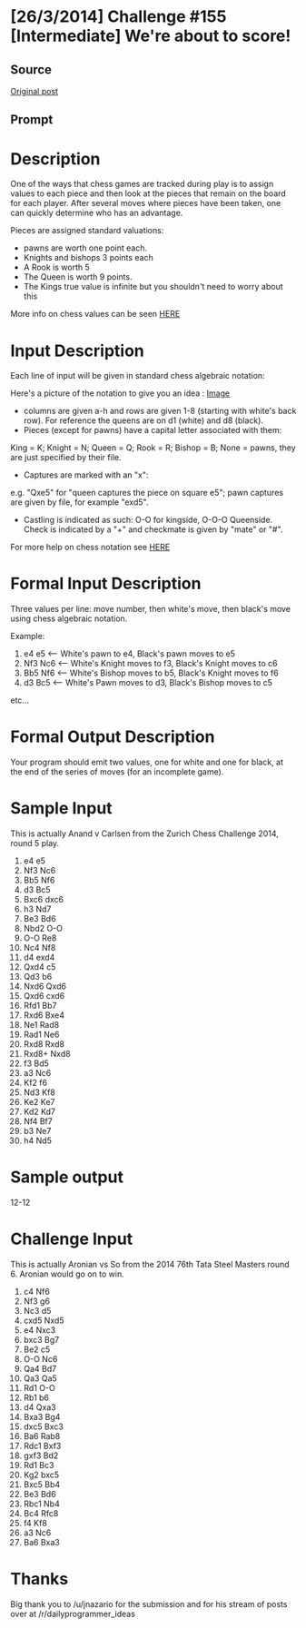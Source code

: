# [26/3/2014] Challenge #155 [Intermediate] We're about to score!

## Source

[Original post](https://old.reddit.com/r/dailyprogrammer/comments/21ejqz/2632014_challenge_155_intermediate_were_about_to/)

## Prompt

# **Description**


One of the ways that chess games are tracked during play is to assign values to each piece and then look at the pieces that remain on the board for each player. After several moves where pieces have been taken, one can quickly determine who has an advantage.


Pieces are assigned standard valuations:

* pawns are worth one point each.
* Knights and bishops 3 points each
* A Rook is worth 5
* The Queen is worth 9 points.
* The Kings true value is infinite but you shouldn't need to worry about this

More info on chess values can be seen [HERE](http://en.wikipedia.org/wiki/Chess_piece_relative_value)


# **Input Description**

Each line of input will be given in standard chess algebraic notation:

Here's a picture of the notation to give you an idea : [Image](http://home.comcast.net/~danheisman/images/Record_board.jpg)

* columns are given a-h and rows are given 1-8 (starting with white's back row). For reference the queens are on d1 (white) and d8 (black).
* Pieces (except for pawns) have a capital letter associated with them:

 King = K; Knight = N; Queen = Q; Rook = R; Bishop = B; None = pawns, they are just specified by their file.
* Captures are marked with an "x":

 e.g. "Qxe5" for "queen captures the piece on square e5"; pawn captures are given by file, for example "exd5".

* Castling is indicated as such: O-O for kingside, O-O-O Queenside. Check is indicated by a "+" and checkmate is given by "mate" or "#".

For more help on chess notation see [HERE](http://home.comcast.net/~danheisman/Articles/recording_chess.htm)

# **Formal Input Description**

Three values per line: move number, then white's move, then black's move using chess algebraic notation.

Example:

1. e4 e5          <-- White's pawn to e4, Black's pawn moves to e5
2. Nf3 Nc6       <-- White's Knight moves to f3, Black's Knight moves to c6
3. Bb5 Nf6       <-- White's Bishop moves to b5, Black's Knight moves to f6
4. d3 Bc5        <-- White's Pawn moves to d3, Black's Bishop moves to c5

etc...



# **Formal Output Description**

Your program should emit two values, one for white and one for black, at the end of the series of moves (for an incomplete game).

# **Sample Input**

This is actually Anand v Carlsen from the Zurich Chess Challenge 2014, round 5 play.

1. e4 e5
2. Nf3 Nc6
3. Bb5 Nf6
4. d3 Bc5
5. Bxc6 dxc6
6. h3 Nd7
7. Be3 Bd6
8. Nbd2 O-O
9. O-O Re8
10. Nc4 Nf8
11. d4 exd4
12. Qxd4 c5
13. Qd3 b6
14. Nxd6 Qxd6
15. Qxd6 cxd6
16. Rfd1 Bb7
17. Rxd6 Bxe4
18. Ne1 Rad8
19. Rad1 Ne6
20. Rxd8 Rxd8
21. Rxd8+ Nxd8
22. f3 Bd5
23. a3 Nc6
24. Kf2 f6
25. Nd3 Kf8
26. Ke2 Ke7
27. Kd2 Kd7
28. Nf4 Bf7
29. b3 Ne7
30. h4 Nd5

# **Sample output**

12-12

# **Challenge Input**

This is actually Aronian vs So from the 2014 76th Tata Steel Masters round 6. Aronian would go on to win.

1. c4 Nf6
2. Nf3 g6
3. Nc3 d5
4. cxd5 Nxd5
5. e4 Nxc3
6. bxc3 Bg7
7. Be2 c5
8. O-O Nc6
9. Qa4 Bd7
10. Qa3 Qa5
11. Rd1 O-O
12. Rb1 b6
13. d4 Qxa3
14. Bxa3 Bg4
15. dxc5 Bxc3
16. Ba6 Rab8
17. Rdc1 Bxf3
18. gxf3 Bd2
19. Rd1 Bc3
20. Kg2 bxc5
21. Bxc5 Bb4
22. Be3 Bd6
23. Rbc1 Nb4
24. Bc4 Rfc8
25. f4 Kf8
26. a3 Nc6
27. Ba6 Bxa3



# **Thanks**

Big thank you to /u/jnazario for the submission and for his stream of posts over at /r/dailyprogrammer_ideas
